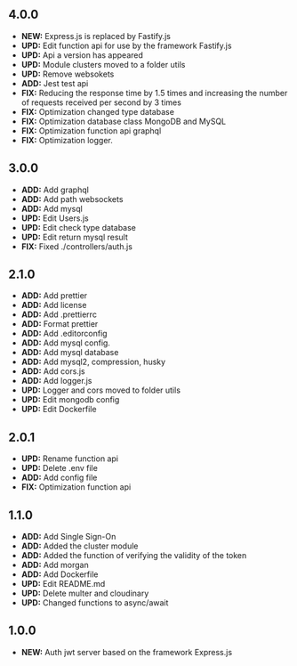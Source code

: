 ## 4.0.0

- **NEW:** Express.js is replaced by Fastify.js
- **UPD:** Edit function api for use by the framework Fastify.js
- **UPD:** Api a version has appeared
- **UPD:** Module clusters moved to a folder utils
- **UPD:** Remove websokets
- **ADD:** Jest test api
- **FIX:** Reducing the response time by 1.5 times and increasing the number of requests received per second by 3 times
- **FIX:** Optimization changed type database
- **FIX:** Optimization database class MongoDB and MySQL
- **FIX:** Optimization function api graphql
- **FIX:** Optimization logger.

## 3.0.0

- **ADD:** Add graphql
- **ADD:** Add path websockets
- **ADD:** Add mysql
- **UPD:** Edit Users.js
- **UPD:** Edit check type database
- **UPD:** Edit return mysql result
- **FIX:** Fixed ./controllers/auth.js

## 2.1.0

- **ADD:** Add prettier
- **ADD:** Add license
- **ADD:** Add .prettierrc
- **ADD:** Format prettier
- **ADD:** Add .editorconfig
- **ADD:** Add mysql config.
- **ADD:** Add mysql database
- **ADD:** Add mysql2, compression, husky
- **ADD:** Add cors.js
- **ADD:** Add logger.js
- **UPD:** Logger and cors moved to folder utils
- **UPD:** Edit mongodb config
- **UPD:** Edit Dockerfile

## 2.0.1

- **UPD:** Rename function api
- **UPD:** Delete .env file
- **ADD:** Add config file
- **FIX:** Optimization function api

## 1.1.0

- **ADD:** Add Single Sign-On
- **ADD:** Added the cluster module
- **ADD:** Added the function of verifying the validity of the token
- **ADD:** Add morgan
- **ADD:** Add Dockerfile
- **UPD:** Edit README.md
- **UPD:** Delete multer and cloudinary
- **UPD:** Changed functions to async/await

## 1.0.0

- **NEW:** Auth jwt server based on the framework Express.js
